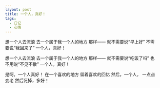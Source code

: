 ```yaml
---
layout: post
title: 一个人，真好！
tags:
  - 日记
  - 心情
---
```

想一个人去流浪
去一个属于我一个人的地方
那样——
就不需要说“早上好”
不需要说“我回来了”
一个人，真好！

想一个人去流浪
去一个属于我一个人的地方
那样——
就不需要说“吃饭了吗”
也不用说“不见不散”
一个人，真好！

是呵，一个人真好！
在一个喜欢的地方
留着喜欢的回忆
然后，一个人，
一点点变老
然后死掉，多好！
